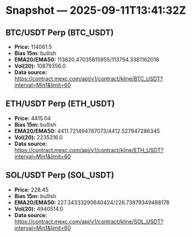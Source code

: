 # Snapshot — 2025-09-11T13:41:32Z

## BTC/USDT Perp (BTC_USDT)
- **Price:** 114061.5
- **Bias 15m:** bullish
- **EMA20/EMA50:** 113820.47035615955/113794.3381162018
- **Vol(20):** 10879356.0
- **Data source:** https://contract.mexc.com/api/v1/contract/kline/BTC_USDT?interval=Min1&limit=60

## ETH/USDT Perp (ETH_USDT)
- **Price:** 4415.04
- **Bias 15m:** bullish
- **EMA20/EMA50:** 4411.721494787073/4412.527947286345
- **Vol(20):** 2235316.0
- **Data source:** https://contract.mexc.com/api/v1/contract/kline/ETH_USDT?interval=Min1&limit=60

## SOL/USDT Perp (SOL_USDT)
- **Price:** 228.45
- **Bias 15m:** bullish
- **EMA20/EMA50:** 227.34333290640424/226.73979349488178
- **Vol(20):** 4940514.0
- **Data source:** https://contract.mexc.com/api/v1/contract/kline/SOL_USDT?interval=Min1&limit=60
